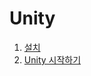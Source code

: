 <!--
## Hi there 👋

**taeu98/taeu98** is a ✨ _special_ ✨ repository because its `README.md` (this file) appears on your GitHub profile.

Here are some ideas to get you started:

- 🔭 I’m currently working on ...
- 🌱 I’m currently learning ...
- 👯 I’m looking to collaborate on ...
- 🤔 I’m looking for help with ...
- 💬 Ask me about ...
- 📫 How to reach me: ...
- 😄 Pronouns: ...
- ⚡ Fun fact: ...
-->

# Unity
1. [설치](./posts/Unity/01_Install/01_Install.md)
2. [Unity 시작하기](./posts/Unity/02_Start_Unity/02_Start_Unity.md)